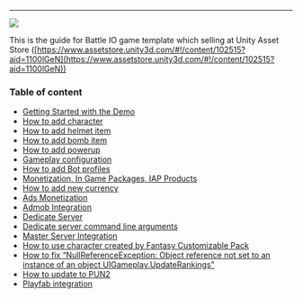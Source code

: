 * * *

![](https://cdn-images-1.medium.com/max/800/1*1CARlGsibDu3O1egaKn93w.png)

This is the guide for Battle IO game template which selling at Unity Asset Store ([https://www.assetstore.unity3d.com/#!/content/102515?aid=1100lGeN](https://www.assetstore.unity3d.com/#!/content/102515?aid=1100lGeN))

### Table of content

*   [Getting Started with the Demo](pages/001-getting-started-with-the-demo)
*   [How to add character](pages/002-how-to-add-character)
*   [How to add helmet item](pages/003-how-to-add-helmet-item)
*   [How to add bomb item](pages/004-how-to-add-bomb-item)
*   [How to add powerup](pages/005-how-to-add-bomb-item)
*   [Gameplay configuration](pages/006-gameplay-configuration)
*   [How to add Bot profiles](pages/007-how-to-add-bot-profiles)
*   [Monetization, In Game Packages, IAP Products](pages/008-Monetization--In-Game-Packages--IAP-Products)
*   [How to add new currency](pages/009-_How-to-add-new-currency-for-BATTLE-IO--BOMBER-IO--SHOOTER-IO)
*   [Ads Monetization](pages/010-ads-monetization)
*   [Admob Integration](pages/011-_How-to-integrate-Admob-to-Battle-IO---Shooter-IO---Bomber-I)
*   [Dedicate Server](pages/012-dedicate-server)
*   [Dedicate server command line arguments](pages/013-_BATTLE-IO--BOMBER-IO--SHOOTER-IO---Dedication-Command-Line-Arguments)
*   [Master Server Integration](pages/014-_BATTLE-IO--BOMBER-IO--SHOOTER-IO---Master-Server-Integration)
*   [How to use character created by Fantasy Customizable Pack](pages/015-_Fantasy-Customizable-Pack---How-to-create-character-for-BATTLE-IO--BOMBER-IO--SHOOTER-IO)
*   [How to fix “NullReferenceException: Object reference not set to an instance of an object UIGameplay.UpdateRankings”](pages/016-_How-to-fix--NullReferenceException--Object-reference-not-set-to-an-instance-of-an-object-)
*   [How to update to PUN2](pages/101-update-to-pun2.md)
*   [Playfab integration](pages/102-playfab-integration.md)